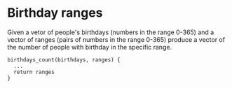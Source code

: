 # Birthday ranges

Given a vetor of people's birthdays (numbers in the range 0-365) and a vector
of ranges (pairs of numbers in the range 0-365) produce a vector of the number
of people with birthday in the specific range.

```
birthdays_count(birthdays, ranges) {
  ...
  return ranges
}
```
